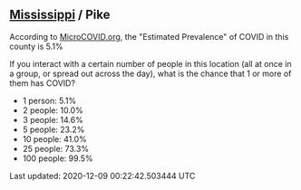 
## [Mississippi](/united-states/mississippi) / Pike

According to [MicroCOVID.org](http://microcovid.org),
the "Estimated Prevalence" of COVID in this county is 5.1%

If you interact with a certain number of people in this location
(all at once in a group, or spread out across the day), what is the chance that
1 or more of them has COVID?

- 1 person: 5.1%
- 2 people: 10.0%
- 3 people: 14.6%
- 5 people: 23.2%
- 10 people: 41.0%
- 25 people: 73.3%
- 100 people: 99.5%

Last updated: 2020-12-09 00:22:42.503444 UTC
